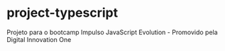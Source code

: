# project-typescript
 Projeto para o bootcamp Impulso JavaScript Evolution - Promovido pela Digital Innovation One
